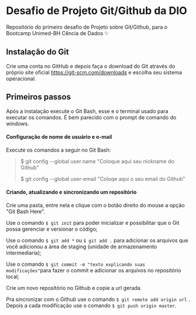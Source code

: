 # Desafio de Projeto Git/Github da DIO
Repositório do primeiro desafio de Projeto sobre Git/Github, para o Bootcamp Unimed-BH Cência de Dados :sparkles:

## Instalação do Git

Crie uma conta no GitHub e depois faça o download do Git através do próprio site oficial https://git-scm.com/downloads e escolha seu sistema operacional.

## Primeiros passos

Após a instalação execute o Git Bash, esse e o terminal usado para executar os comandos. É bem parecido com o prompt de comando do windows.

#### Configuração de nome de usuário e e-mail

Execute os comandos a seguir no Git Bash:

> $ git config --global user.name "Coloque aqui seu nickname do Github"
>
> $ git config --global user-email "Coloqe aqui o seu email do Github"

#### Criando, atualizando e sincronizando um repositório

Crie uma pasta, entre nela e clique com o botão direito do mouse a opção "Git Bash Here".

Use o comando `$ git init` para poder inicializar e possibilitar que o Git possa gerenciar e versionar o código;

Use o comando `$ git add *` ou `$ git add .` para adicionar os arquivos que você adicionou a área de staging (unidade de armazenamento intermediaria);

Use o comando `$ git commit -m "texto explicando suas modificações"`para fazer o commit e adicionar os arquivos no repositório local;

Crie um novo repositório no Github e copie a url gerada.

Pra sincronizar com o Github use o comando `$ git remote add origin url` . Depois a cada modificação use o comando `$ git push origin master`.
